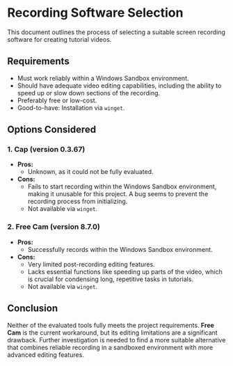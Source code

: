 # Recording Software Selection

This document outlines the process of selecting a suitable screen recording software for creating tutorial videos.

## Requirements

- Must work reliably within a Windows Sandbox environment.
- Should have adequate video editing capabilities, including the ability to speed up or slow down sections of the recording.
- Preferably free or low-cost.
- Good-to-have: Installation via `winget`.

## Options Considered

### 1. Cap (version 0.3.67)

- **Pros:**
  - Unknown, as it could not be fully evaluated.
- **Cons:**
  - Fails to start recording within the Windows Sandbox environment, making it unusable for this project. A bug seems to prevent the recording process from initializing.
  - Not available via `winget`.

### 2. Free Cam (version 8.7.0)

- **Pros:**
  - Successfully records within the Windows Sandbox environment.
- **Cons:**
  - Very limited post-recording editing features.
  - Lacks essential functions like speeding up parts of the video, which is crucial for condensing long, repetitive tasks in tutorials.
  - Not available via `winget`.

## Conclusion

Neither of the evaluated tools fully meets the project requirements. **Free Cam** is the current workaround, but its editing limitations are a significant drawback. Further investigation is needed to find a more suitable alternative that combines reliable recording in a sandboxed environment with more advanced editing features.